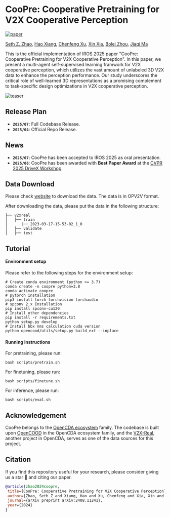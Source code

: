 # CooPre: Cooperative Pretraining for V2X Cooperative Perception
[![paper](https://img.shields.io/badge/arXiv-Paper-<COLOR>.svg)](https://arxiv.org/pdf/2408.11241)

[Seth Z. Zhao](https://sethzhao506.github.io/), [Hao Xiang](https://scholar.google.com/citations?user=04j4RzkAAAAJ&hl=en), [Chenfeng Xu](https://scholar.google.com/citations?user=RpqvaTUAAAAJ&hl=en), [Xin Xia](https://scholar.google.com/citations?user=vCYqMTIAAAAJ&hl=en), [Bolei Zhou](https://boleizhou.github.io/), [Jiaqi Ma](https://mobility-lab.seas.ucla.edu/about/)


This is the official implementation of IROS 2025 paper "CooPre: Cooperative Pretraining for V2X Cooperative Perception". In this paper, we present a multi-agent self-supervised learning framwork for V2X cooperative perception, which utilizes the vast amount of unlabeled 3D V2X data to enhance the perception performance. Our study underscores the critical role of well-learned 3D representations as a promising complement to task-specific design optimizations in V2X cooperative perception.

![teaser](assets/coopre_teaser.png)

## Release Plan
- **`2025/07`**: Full Codebase Release.
- **`2025/04`**: Official Repo Release.

## News
- **`2025/07`**: CooPre has been accepted to IROS 2025 as oral presentation.
- **`2025/06`**: CooPre has been awarded with **Best Paper Award** at the [CVPR 2025 DriveX Workshop](https://drivex-workshop.github.io/).

## Data Download
Please check [website](https://mobility-lab.seas.ucla.edu/v2x-real/) to download the data. The data is in OPV2V format. 

After downloading the data, please put the data in the following structure:
```shell
├── v2xreal
│   ├── train
|      |── 2023-03-17-15-53-02_1_0
│   ├── validate
│   ├── test
```
## Tutorial
#### Environment setup
Please refer to the following steps for the environment setup:
```shell
# Create conda environment (python >= 3.7)
conda create -n coopre python=3.8
conda activate coopre
# pytorch installation
pip3 install torch torchvision torchaudio
# spconv 2.x Installation
pip install spconv-cu120
# Install other dependencies
pip install -r requirements.txt
python setup.py develop
# Install bbx nms calculation cuda version
python opencood/utils/setup.py build_ext --inplace
```

#### Running instructions
For pretraining, please run:
```
bash scripts/pretrain.sh
```

For finetuning, please run:
```
bash scripts/finetune.sh
```

For inference, please run:
```
bash scripts/eval.sh
```

## Acknowledgement
CooPre belongs to the [OpenCDA ecosystem](https://arxiv.org/abs/2301.07325) family. The codebase is built upon [OpenCOOD](https://github.com/DerrickXuNu/OpenCOOD) in the OpenCDA ecosystem family, and the [V2X-Real](https://arxiv.org/abs/2403.16034), another project in OpenCDA, serves as one of the data sources for this project.

## Citation
If you find this repository useful for your research, please consider giving us a star 🌟 and citing our paper.
 ```bibtex
@article{zhao2024coopre,
  title={CooPre: Cooperative Pretraining for V2X Cooperative Perception},
  author={Zhao, Seth Z and Xiang, Hao and Xu, Chenfeng and Xia, Xin and Zhou, Bolei and Ma, Jiaqi},
  journal={arXiv preprint arXiv:2408.11241},
  year={2024}
}
```
